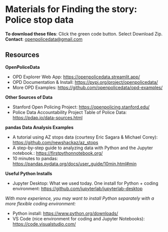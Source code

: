 # Materials for Finding the story: Police stop data

**To download these files**: Click the green code button. Select Download Zip.
**Contact**: openpolicedata@gmail.com

## Resources
**OpenPoliceData**
- OPD Explorer Web App: https://openpolicedata.streamlit.app/
- OPD Documentation & Install: https://pypi.org/project/openpolicedata/
- More OPD Examples: https://github.com/openpolicedata/opd-examples/

**Other Sources of Data**
- Stanford Open Policing Project: https://openpolicing.stanford.edu/
- Police Data Accountability Project Table of Police Data: https://pdap.io/data-sources.html

**pandas Data Analysis Examples**
- A tutorial using AZ stops data (courtesy Eric Sagara & Michael Corey): https://github.com/newshackaz/az_stops
- A step-by-step guide to analyzing data with Python and the Jupyter notebook.: https://firstpythonnotebook.org/
- 10 minutes to pandas: https://pandas.pydata.org/docs/user_guide/10min.html#min

**Useful Python Installs**
- Jupyter Desktop: What we used today. One install for Python + coding environment: https://github.com/jupyterlab/jupyterlab-desktop

*With more experience, you may want to install Python separately with a more flexible coding environment:*
- Python install: https://www.python.org/downloads/
- VS Code (nice environment for coding and Jupyter Notebooks): https://code.visualstudio.com/
